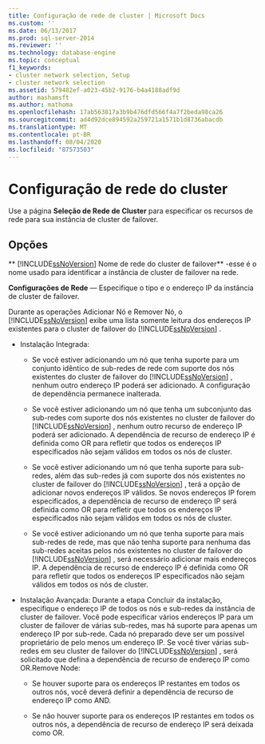 ```yaml
---
title: Configuração de rede de cluster | Microsoft Docs
ms.custom: ''
ms.date: 06/13/2017
ms.prod: sql-server-2014
ms.reviewer: ''
ms.technology: database-engine
ms.topic: conceptual
f1_keywords:
- cluster network selection, Setup
- cluster network selection
ms.assetid: 579482ef-a023-45b2-9176-b4a4188adf9d
author: mashamsft
ms.author: mathoma
ms.openlocfilehash: 17ab563817a3b9b476dfd566f4a7f2beda98ca26
ms.sourcegitcommit: ad4d92dce894592a259721a1571b1d8736abacdb
ms.translationtype: MT
ms.contentlocale: pt-BR
ms.lasthandoff: 08/04/2020
ms.locfileid: "87573503"
---
```

# <a name="cluster-network-configuration"></a>Configuração de rede do cluster
  Use a página **Seleção de Rede de Cluster** para especificar os recursos de rede para sua instância de cluster de failover.  
  
## <a name="options"></a>Opções  
 ** [!INCLUDE[ssNoVersion](../../includes/ssnoversion-md.md)] Nome de rede do cluster de failover** -esse é o nome usado para identificar a instância de cluster de failover na rede.  
  
 **Configurações de Rede** — Especifique o tipo e o endereço IP da instância de cluster de failover.  
  
 Durante as operações Adicionar Nó e Remover Nó, o [!INCLUDE[ssNoVersion](../../includes/ssnoversion-md.md)] exibe uma lista somente leitura dos endereços IP existentes para o cluster de failover do [!INCLUDE[ssNoVersion](../../includes/ssnoversion-md.md)] .  
  
-   Instalação Integrada:  
  
    -   Se você estiver adicionando um nó que tenha suporte para um conjunto idêntico de sub-redes de rede com suporte dos nós existentes do cluster de failover do [!INCLUDE[ssNoVersion](../../includes/ssnoversion-md.md)] , nenhum outro endereço IP poderá ser adicionado. A configuração de dependência permanece inalterada.  
  
    -   Se você estiver adicionando um nó que tenha um subconjunto das sub-redes com suporte dos nós existentes no cluster de failover do [!INCLUDE[ssNoVersion](../../includes/ssnoversion-md.md)] , nenhum outro recurso de endereço IP poderá ser adicionado. A dependência de recurso de endereço IP é definida como OR para refletir que todos os endereços IP especificados não sejam válidos em todos os nós de cluster.  
  
    -   Se você estiver adicionando um nó que tenha suporte para sub-redes, além das sub-redes já com suporte dos nós existentes no cluster de failover do [!INCLUDE[ssNoVersion](../../includes/ssnoversion-md.md)] , terá a opção de adicionar novos endereços IP válidos. Se novos endereços IP forem especificados, a dependência de recurso de endereço IP será definida como OR para refletir que todos os endereços IP especificados não sejam válidos em todos os nós de cluster.  
  
    -   Se você estiver adicionando um nó que tenha suporte para mais sub-redes de rede, mas que não tenha suporte para nenhuma das sub-redes aceitas pelos nós existentes no cluster de failover do [!INCLUDE[ssNoVersion](../../includes/ssnoversion-md.md)] , será necessário adicionar mais endereços IP. A dependência de recurso de endereço IP é definida como OR para refletir que todos os endereços IP especificados não sejam válidos em todos os nós de cluster.  
  
-   Instalação Avançada: Durante a etapa Concluir da instalação, especifique o endereço IP de todos os nós e sub-redes da instância de cluster de failover. Você pode especificar vários endereços IP para um cluster de failover de várias sub-redes, mas há suporte para apenas um endereço IP por sub-rede. Cada nó preparado deve ser um possível proprietário de pelo menos um endereço IP. Se você tiver várias sub-redes em seu cluster de failover do [!INCLUDE[ssNoVersion](../../includes/ssnoversion-md.md)] , será solicitado que defina a dependência de recurso de endereço IP como OR.Remove Node:  
  
    -   Se houver suporte para os endereços IP restantes em todos os outros nós, você deverá definir a dependência de recurso de endereço IP como AND.  
  
    -   Se não houver suporte para os endereços IP restantes em todos os outros nós, a dependência de recurso de endereço IP será deixada como OR.  
  
  
